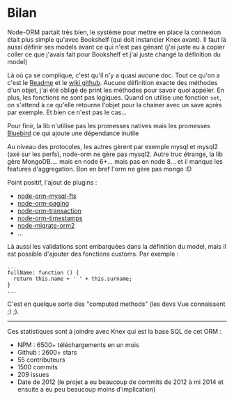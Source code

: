 # Bilan

Node-ORM partait très bien, le système pour mettre en place la connexion était plus simple qu'avec Bookshelf (qui doit instancier Knex avant). Il faut là aussi définir ses models avant ce qui n'est pas génant (j'ai juste eu à copier coller ce que j'avais fait pour Bookshelf et j'ai juste changé la définition du model)

Là où ça se complique, c'est qu'il n'y a quasi aucune doc.
Tout ce qu'on a c'est le [Readme](https://github.com/dresende/node-orm2) et le [wiki github](https://github.com/dresende/node-orm2/wiki).
Aucune définition exacte des méthodes d'un objet, j'ai été obligé de print les méthodes pour savoir quoi appeler.
En plus, les fonctions ne sont pas logiques. Quand on utilise une fonction `set`, on s'attend à ce qu'elle retourne l'objet pour la chainer avec un save après par exemple. Et bien ce n'est pas le cas...

Pour finir, la lib n'utilise pas les promesses natives mais les promesses [Bluebird](http://bluebirdjs.com/docs/api-reference.html) ce qui ajoute une dépendance inutile

Au niveau des protocoles, les autres gèrent par exemple mysql et mysql2 (axé sur les perfs), node-orm ne gère pas mysql2.
Autre truc étrange, la lib gère MongoDB.... mais en node 6+... mais pas en node 8... et il manque les features d'aggregation. Bon en bref l'orm ne gère pas mongo :D

Point positif, l'ajout de plugins :
- [node-orm-mysql-fts](http://dresende.github.io/node-orm-mysql-fts)
- [node-orm-paging](http://dresende.github.io/node-orm-paging)
- [node-orm-transaction](http://dresende.github.io/node-orm-transaction)
- [node-orm-timestamps](http://github.com/SPARTAN563/node-orm-timestamps)
- [node-migrate-orm2](https://github.com/locomote/node-migrate-orm2)
- ...

Là aussi les validations sont embarquées dans la définition du model, mais il est possible d'ajouter des fonctions customs. Par exemple :

    ...
    fullName: function () {
      return this.name + ' ' + this.surname;
    }
    ...

C'est en quelque sorte des "computed methods" (les devs Vue connaissent ;) ;).

---

Ces statistiques sont à joindre avec Knex qui est la base SQL de cet ORM :
- NPM : 6500+ téléchargements en un mois
- Github : 2600+ stars
- 55 contributeurs
- 1500 commits
- 209 issues
- Date de 2012 (le projet a eu beaucoup de commits de 2012 à mi 2014 et ensuite a eu peu beaucoup moins d'implication)
